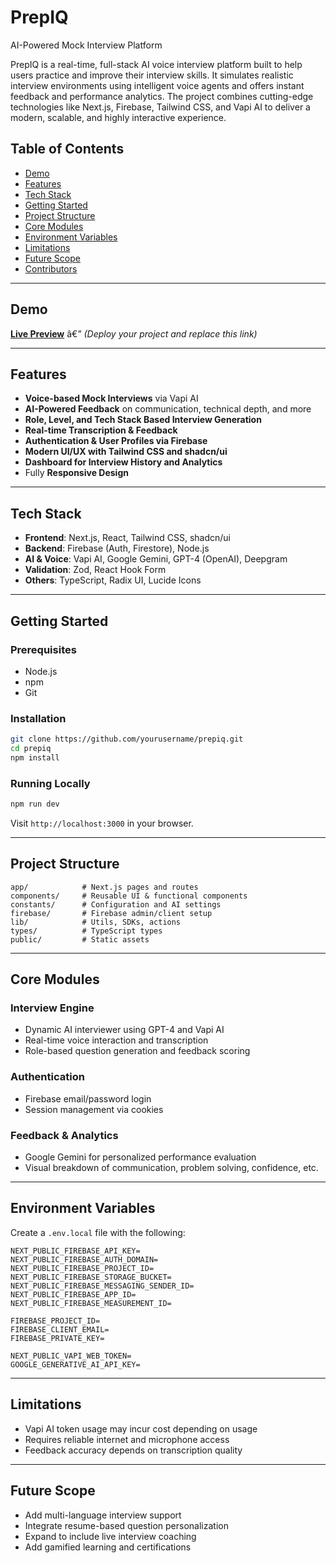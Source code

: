 # PrepIQ
AI-Powered Mock Interview Platform

PrepIQ is a real-time, full-stack AI voice interview platform built to help users practice and improve their interview skills. It simulates realistic interview environments using intelligent voice agents and offers instant feedback and performance analytics. The project combines cutting-edge technologies like Next.js, Firebase, Tailwind CSS, and Vapi AI to deliver a modern, scalable, and highly interactive experience.

## Table of Contents

- [Demo](#demo)
- [Features](#features)
- [Tech Stack](#tech-stack)
- [Getting Started](#getting-started)
- [Project Structure](#project-structure)
- [Core Modules](#core-modules)
- [Environment Variables](#environment-variables)
- [Limitations](#limitations)
- [Future Scope](#future-scope)
- [Contributors](#contributors)

---

## Demo

[**Live Preview**](#) â€” *(Deploy your project and replace this link)*

---

## Features

- **Voice-based Mock Interviews** via Vapi AI
- **AI-Powered Feedback** on communication, technical depth, and more
- **Role, Level, and Tech Stack Based Interview Generation**
- **Real-time Transcription & Feedback**
- **Authentication & User Profiles via Firebase**
- **Modern UI/UX with Tailwind CSS and shadcn/ui**
- **Dashboard for Interview History and Analytics**
- Fully **Responsive Design**

---

## Tech Stack

- **Frontend**: Next.js, React, Tailwind CSS, shadcn/ui
- **Backend**: Firebase (Auth, Firestore), Node.js
- **AI & Voice**: Vapi AI, Google Gemini, GPT-4 (OpenAI), Deepgram
- **Validation**: Zod, React Hook Form
- **Others**: TypeScript, Radix UI, Lucide Icons

---

## Getting Started

### Prerequisites

- Node.js
- npm
- Git

### Installation

```bash
git clone https://github.com/yourusername/prepiq.git
cd prepiq
npm install
```

### Running Locally

```bash
npm run dev
```

Visit `http://localhost:3000` in your browser.

---

## Project Structure

```plaintext
app/            # Next.js pages and routes
components/     # Reusable UI & functional components
constants/      # Configuration and AI settings
firebase/       # Firebase admin/client setup
lib/            # Utils, SDKs, actions
types/          # TypeScript types
public/         # Static assets
```

---

## Core Modules

### Interview Engine

- Dynamic AI interviewer using GPT-4 and Vapi AI
- Real-time voice interaction and transcription
- Role-based question generation and feedback scoring

### Authentication

- Firebase email/password login
- Session management via cookies

### Feedback & Analytics

- Google Gemini for personalized performance evaluation
- Visual breakdown of communication, problem solving, confidence, etc.

---

## Environment Variables

Create a `.env.local` file with the following:

```env
NEXT_PUBLIC_FIREBASE_API_KEY=
NEXT_PUBLIC_FIREBASE_AUTH_DOMAIN=
NEXT_PUBLIC_FIREBASE_PROJECT_ID=
NEXT_PUBLIC_FIREBASE_STORAGE_BUCKET=
NEXT_PUBLIC_FIREBASE_MESSAGING_SENDER_ID=
NEXT_PUBLIC_FIREBASE_APP_ID=
NEXT_PUBLIC_FIREBASE_MEASUREMENT_ID=

FIREBASE_PROJECT_ID=
FIREBASE_CLIENT_EMAIL=
FIREBASE_PRIVATE_KEY=

NEXT_PUBLIC_VAPI_WEB_TOKEN=
GOOGLE_GENERATIVE_AI_API_KEY=
```

---

## Limitations

- Vapi AI token usage may incur cost depending on usage
- Requires reliable internet and microphone access
- Feedback accuracy depends on transcription quality

---

## Future Scope

- Add multi-language interview support
- Integrate resume-based question personalization
- Expand to include live interview coaching
- Add gamified learning and certifications
